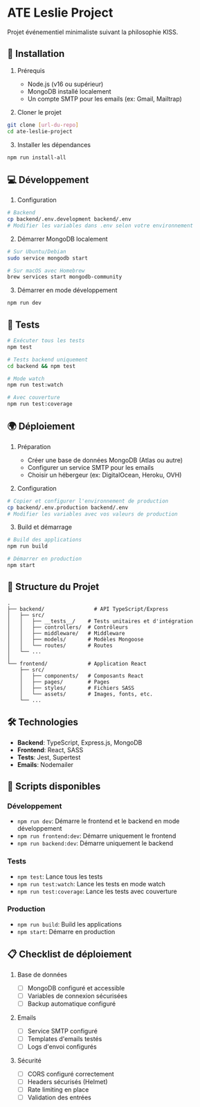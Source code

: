 # ATE Leslie Project

Projet événementiel minimaliste suivant la philosophie KISS.

## 🚀 Installation

1. Prérequis

   - Node.js (v16 ou supérieur)
   - MongoDB installé localement
   - Un compte SMTP pour les emails (ex: Gmail, Mailtrap)

2. Cloner le projet

```bash
git clone [url-du-repo]
cd ate-leslie-project
```

3. Installer les dépendances

```bash
npm run install-all
```

## 💻 Développement

1. Configuration

```bash
# Backend
cp backend/.env.development backend/.env
# Modifier les variables dans .env selon votre environnement
```

2. Démarrer MongoDB localement

```bash
# Sur Ubuntu/Debian
sudo service mongodb start

# Sur macOS avec Homebrew
brew services start mongodb-community
```

3. Démarrer en mode développement

```bash
npm run dev
```

## 🧪 Tests

```bash
# Exécuter tous les tests
npm test

# Tests backend uniquement
cd backend && npm test

# Mode watch
npm run test:watch

# Avec couverture
npm run test:coverage
```

## 🌍 Déploiement

1. Préparation

   - Créer une base de données MongoDB (Atlas ou autre)
   - Configurer un service SMTP pour les emails
   - Choisir un hébergeur (ex: DigitalOcean, Heroku, OVH)

2. Configuration

```bash
# Copier et configurer l'environnement de production
cp backend/.env.production backend/.env
# Modifier les variables avec vos valeurs de production
```

3. Build et démarrage

```bash
# Build des applications
npm run build

# Démarrer en production
npm start
```

## 📁 Structure du Projet

```
.
├── backend/                # API TypeScript/Express
│   ├── src/
│   │   ├── __tests__/    # Tests unitaires et d'intégration
│   │   ├── controllers/  # Contrôleurs
│   │   ├── middleware/   # Middleware
│   │   ├── models/       # Modèles Mongoose
│   │   └── routes/       # Routes
│   └── ...
│
└── frontend/             # Application React
    ├── src/
    │   ├── components/   # Composants React
    │   ├── pages/        # Pages
    │   ├── styles/       # Fichiers SASS
    │   └── assets/       # Images, fonts, etc.
    └── ...
```

## 🛠 Technologies

- **Backend**: TypeScript, Express.js, MongoDB
- **Frontend**: React, SASS
- **Tests**: Jest, Supertest
- **Emails**: Nodemailer

## 📝 Scripts disponibles

### Développement

- `npm run dev`: Démarre le frontend et le backend en mode développement
- `npm run frontend:dev`: Démarre uniquement le frontend
- `npm run backend:dev`: Démarre uniquement le backend

### Tests

- `npm test`: Lance tous les tests
- `npm run test:watch`: Lance les tests en mode watch
- `npm run test:coverage`: Lance les tests avec couverture

### Production

- `npm run build`: Build les applications
- `npm start`: Démarre en production

## 📋 Checklist de déploiement

1. Base de données

   - [ ] MongoDB configuré et accessible
   - [ ] Variables de connexion sécurisées
   - [ ] Backup automatique configuré

2. Emails

   - [ ] Service SMTP configuré
   - [ ] Templates d'emails testés
   - [ ] Logs d'envoi configurés

3. Sécurité
   - [ ] CORS configuré correctement
   - [ ] Headers sécurisés (Helmet)
   - [ ] Rate limiting en place
   - [ ] Validation des entrées
